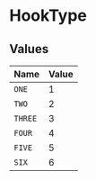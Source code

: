 # HookType


## Values

| Name    | Value   |
| ------- | ------- |
| `ONE`   | 1       |
| `TWO`   | 2       |
| `THREE` | 3       |
| `FOUR`  | 4       |
| `FIVE`  | 5       |
| `SIX`   | 6       |